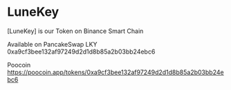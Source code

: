 # LuneKey
[LuneKey] is our Token on Binance Smart Chain 

Available on PancakeSwap
LKY 0xa9cf3bee132af97249d2d1d8b85a2b03bb24ebc6 

Poocoin 
https://poocoin.app/tokens/0xa9cf3bee132af97249d2d1d8b85a2b03bb24ebc6


